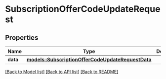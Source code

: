 # SubscriptionOfferCodeUpdateRequest

## Properties

Name | Type | Description | Notes
------------ | ------------- | ------------- | -------------
**data** | [**models::SubscriptionOfferCodeUpdateRequestData**](SubscriptionOfferCodeUpdateRequest_data.md) |  | 

[[Back to Model list]](../README.md#documentation-for-models) [[Back to API list]](../README.md#documentation-for-api-endpoints) [[Back to README]](../README.md)


